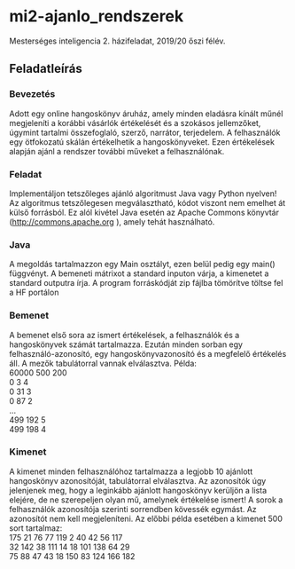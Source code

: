 # mi2-ajanlo_rendszerek

Mesterséges inteligencia 2. házifeladat, 2019/20 őszi félév.

## Feladatleírás

### Bevezetés
Adott egy online hangoskönyv áruház, amely minden eladásra kínált műnél megjeleníti
a korábbi vásárlók értékelését és a szokásos jellemzőket, úgymint tartalmi
összefoglaló, szerző, narrátor, terjedelem. A felhasználók egy ötfokozatú skálán
értékelhetik a hangoskönyveket. Ezen értékelések alapján ajánl a rendszer további
műveket a felhasználónak. 

### Feladat
Implementáljon tetszőleges ajánló algoritmust Java vagy Python nyelven! Az
algoritmus tetszőlegesen megválasztható, kódot viszont nem emelhet át külső
forrásból. Ez alól kivétel Java esetén az Apache Commons könyvtár
(http://commons.apache.org ), amely tehát használható.

### Java
A megoldás tartalmazzon egy Main osztályt, ezen belül pedig egy main() függvényt. A
bemeneti mátrixot a standard inputon várja, a kimenetet a standard outputra írja. A
program forráskódját zip fájlba tömörítve töltse fel a HF portálon 

### Bemenet
A bemenet első sora az ismert értékelések, a felhasználók és a hangoskönyvek számát
tartalmazza. Ezután minden sorban egy felhasználó-azonosító, egy hangoskönyvazonosító és a megfelelő értékelés áll. A mezők tabulátorral vannak elválasztva. Példa:  
60000 500 200  
0 3 4  
0 31 3  
0 87 2  
...  
499 192 5  
499 198 4  

### Kimenet

A kimenet minden felhasználóhoz tartalmazza a legjobb 10 ajánlott hangoskönyv
azonosítóját, tabulátorral elválasztva.
Az azonosítók úgy jelenjenek meg, hogy a leginkább ajánlott hangoskönyv kerüljön a
lista elejére, de ne szerepeljen olyan mű, amelynek értékelése ismert! A sorok a
felhasználók azonosítója szerinti sorrendben kövessék egymást. Az azonosítót nem kell
megjeleníteni.
Az előbbi példa esetében a kimenet 500 sort tartalmaz:  
175 21 76 77 119 2 40 42 56 117  
32 142 38 111 14 18 101 138 64 29  
75 88 47 43 18 150 83 124 166 182  



